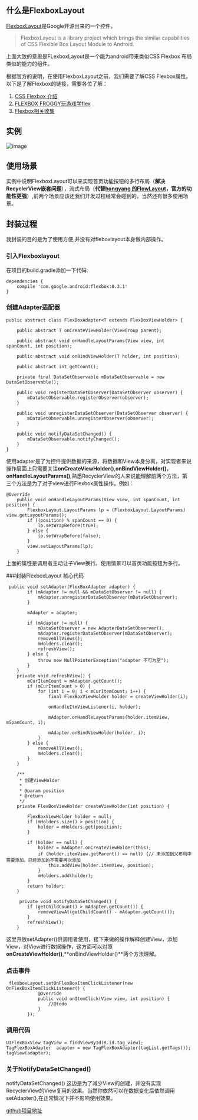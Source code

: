 ## 什么是FlexboxLayout
[FlexboxLayout](https://github.com/google/flexbox-layout)是Google开源出来的一个控件。

> FlexboxLayout is a library project which brings the similar capabilities of CSS Flexible Box Layout Module to Android.

上面大致的意思是FLexboxLayout是一个能为android带来类似CSS Flexbox 布局类似的能力的组件。

根据官方的说明，在使用FlexboxLayout之前，我们需要了解CSS Flexbox属性。以下是了解Flexbox的链接，需要各位了解：

1. [CSS Flexbox 介绍](http://cssreference.parryqiu.com/flexbox/) 
2. [FLEXBOX FROGGY玩游戏学flex
](http://flexboxfroggy.com/#zh-cn) 
3. [Flexbox相关收集](https://github.com/huixisheng/flexbox)
    
## 实例
![image](https://raw.githubusercontent.com/HuangYuSherry/sketch/master/demo.png)

## 使用场景
实例中说明FlexboxLayout可以来实现首页功能按钮的多行布局（**解决RecyclerView嵌套问题**），流式布局（**代替[hongyang 的FlowLayout](https://github.com/hongyangAndroid/FlowLayout)，官方的功能性更强**）,前两个场景应该还我们开发过程经常会碰到的，当然还有很多使用场景。

## 封装过程
我封装的目的是为了使用方便,并没有对fleboxlayout本身做内部操作。
### 引入Flexboxlayout
在项目的build.gradle添加一下代码:
```
dependencies {
    compile 'com.google.android:flexbox:0.3.1'
}
```
### 创建Adapter适配器
```
public abstract class FlexBoxAdapter<T extends FlexBoxViewHolder> {

    public abstract T onCreateViewHolder(ViewGroup parent);

    public abstract void onHandleLayoutParams(View view, int spanCount, int position);

    public abstract void onBindViewHolder(T holder, int position);

    public abstract int getCount();

    private final DataSetObservable mDataSetObservable = new DataSetObservable();

    public void registerDataSetObserver(DataSetObserver observer) {
        mDataSetObservable.registerObserver(observer);
    }

    public void unregisterDataSetObserver(DataSetObserver observer) {
        mDataSetObservable.unregisterObserver(observer);
    }

    public void notifyDataSetChanged() {
        mDataSetObservable.notifyChanged();
    }
}
```
使用adapter是了为控件提供数据的来源，将数据和View本身分离，对实现者来说操作层面上只需要关注**onCreateViewHolder()**,**onBindViewHolder()**，**onHandleLayoutParams()**,熟悉RecyclerView的人来说能理解前两个方法，第三个方法是为了对子view进行Flexbox属性操作。例如：

```
@Override
    public void onHandleLayoutParams(View view, int spanCount, int position) {
        FlexboxLayout.LayoutParams lp = (FlexboxLayout.LayoutParams) view.getLayoutParams();
        if ((position) % spanCount == 0) {
            lp.setWrapBefore(true);
        } else {
            lp.setWrapBefore(false);
        }
        view.setLayoutParams(lp);
    }
```
上面的属性是调用者主动让子View换行。使用情景可以首页功能按钮为多行。

###封装FlexboxLayout 
核心代码  

``` 
 public void setAdapter(FlexBoxAdapter adapter) {
        if (mAdapter != null && mDataSetObserver != null) {
            mAdapter.unregisterDataSetObserver(mDataSetObserver);
        }
        
        mAdapter = adapter;

        if (mAdapter != null) {
            mDataSetObserver = new AdapterDataSetObserver();
            mAdapter.registerDataSetObserver(mDataSetObserver);
            removeAllViews();
            mHolders.clear();
            refreshView();
        } else {
            throw new NullPointerException("adapter 不可为空");
        }
    }
    private void refreshView() {
        mCurItemCount = mAdapter.getCount();
        if (mCurItemCount > 0) {
            for (int i = 0; i < mCurItemCount; i++) {
                final FlexBoxViewHolder holder = createViewHolder(i);

                onHandleItmViewListener(i, holder);

                mAdapter.onHandleLayoutParams(holder.itemView, mSpanCount, i);

                mAdapter.onBindViewHolder(holder, i);
            }
        } else {
            removeAllViews();
            mHolders.clear();
        }
    }
    
    /**
     * 创建ViewHolder
     *
     * @param position
     * @return
     */
    private FlexBoxViewHolder createViewHolder(int position) {

        FlexBoxViewHolder holder = null;
        if (mHolders.size() > position) {
            holder = mHolders.get(position);
        }

        if (holder == null) {
            holder = mAdapter.onCreateViewHolder(this);
            if (holder.itemView.getParent() == null) {// 未添加到父布局中需要添加，已经添加的不需要再次添加
                this.addView(holder.itemView, position);
            }
            mHolders.add(holder);
        }
        return holder;
    }
    
     private void notifyDataSetChanged() {
        if (getChildCount() > mAdapter.getCount()) {
            removeViewAt(getChildCount() - mAdapter.getCount());
        }
        refreshView();
    }
```
这里开放setAdapter()供调用者使用，接下来做的操作解释创建View，添加View，对View进行数据操作，这方面可以对照**onCreateViewHolder()**,**onBindViewHolder()**两个方法理解。

### 点击事件
```
 flexboxLayout.setOnFlexBoxItemClickListener(new OnFlexBoxItemClickListener() {
            @Override
            public void onItemClick(View view, int position) {
                //@todo
            }
        });
```




### 调用代码

``` 
UIFlexBoxView tagView = findViewById(R.id.tag_view); 
TagFlexBoxAdapter  adapter = new TagFlexBoxAdapter(tagList.getTags());
tagView(adapter);
```

### 关于NotifyDataSetChanged()
notifyDataSetChanged() 这边是为了减少View的创建，并没有实现RecyclerView的View复用的效果。当然你依然可以在数据变化后依然调用setAdapter(),在正常情况下并不影响使用效果。



[github项目地址](https://github.com/shamao/Beauty/tree/master/app/src/main/java/beauty/louise/com/view/flexbox)

    











